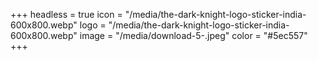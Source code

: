 +++
headless = true
icon = "/media/the-dark-knight-logo-sticker-india-600x800.webp"
logo = "/media/the-dark-knight-logo-sticker-india-600x800.webp"
image = "/media/download-5-.jpeg"
color = "#5ec557"
+++

